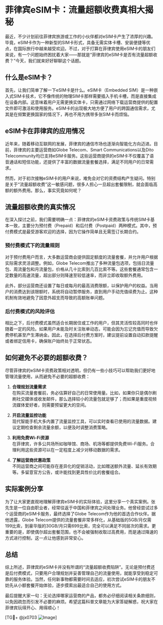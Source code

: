 # 菲律宾eSIM卡：流量超额收费真相大揭秘

最近，不少计划前往菲律宾旅游或工作的小伙伴都对eSIM卡产生了浓厚的兴趣。毕竟，eSIM卡作为一种新型的SIM卡形式，具备无需实体卡槽、安装便捷等优点，在国际旅行中越来越受欢迎。不过，对于打算在菲律宾使用eSIM卡的朋友们来说，有一个问题始终困扰着大家——那就是“菲律宾的eSIM卡是否有流量超额收费？”今天，我们就来好好聊聊这个话题。

## 什么是eSIM卡？

首先，让我们简单了解一下eSIM卡是什么。eSIM卡（Embedded SIM）是一种嵌入式SIM卡技术，它不像传统的物理SIM卡那样需要插入手机卡槽，而是直接集成在设备内部。这意味着用户无需更换实体卡，只需通过网络下载运营商提供的配置文件即可激活和使用服务。eSIM卡的出现极大地方便了用户的跨国通信需求，尤其是在频繁更换国家的情况下，再也不用为携带多张SIM卡而烦恼。

## eSIM卡在菲律宾的应用情况

近年来，随着移动互联网的发展，菲律宾的通信市场也逐渐向智能化方向迈进。目前，菲律宾的主要运营商如Globe Telecom、Smart Communications以及Dito Telecommunity均已支持eSIM卡服务。这些运营商提供的eSIM卡不仅覆盖了语音通话和短信功能，还提供了丰富的数据流量套餐选择，满足不同用户的日常需求。

然而，对于初次接触eSIM卡的用户来说，难免会对它的资费结构产生疑问。特别是关于“流量超额收费”这一敏感问题，很多人担心一旦超出套餐限制，就会面临高额的额外费用。那么，事实究竟如何呢？

## 流量超额收费的真实情况

在深入探讨之前，我们需要明确一点：菲律宾的eSIM卡资费政策与传统SIM卡基本一致，主要分为预付费（Prepaid）和后付费（Postpaid）两种模式。其中，预付费模式是最受游客欢迎的选择，因为它操作简单且无需签订长期合约。

### 预付费模式下的流量规则

对于预付费用户而言，大多数运营商会提供固定额度的流量套餐，并允许用户根据实际需求灵活调整。例如，Globe Telecom推出了多种流量包选项，包括日流量包、周流量包和月流量包，价格从几十比索到几百比索不等。这些套餐通常包含一定数量的高速流量，超出部分则降速至较低速率，而非立即收取额外费用。

此外，部分运营商还设置了每日或每月的最高消费限额，以保护用户的权益。当用户的消费达到该限额时，系统将自动暂停服务，直到用户手动充值续费为止。这种机制有效地避免了因意外超支而导致的高额账单问题。

### 后付费模式的风险评估

相比之下，后付费模式虽然适合长期居住或工作的用户，但其灵活性较高同时也伴随着一定的风险。如果用户未能及时关注账单动态，可能会因为忘记充值而导致欠费停机甚至产生滞纳金。因此，在选择后付费方案时，建议提前设置自动扣款提醒或者绑定信用卡，确保账户始终处于正常状态。

## 如何避免不必要的超额收费？

尽管菲律宾的eSIM卡资费政策相对透明，但仍有一些小技巧可以帮助我们更好地管理流量使用，从而避免不必要的超额收费：

1. **合理规划流量需求**  
   在购买流量套餐前，务必估算好自己的日常使用量。比如，如果你只是偶尔刷刷社交媒体或收发邮件，那么选择较小的流量包就足够了；而如果是重度视频流媒体爱好者，则需要预留更大的空间。

2. **开启流量监控功能**  
   现代智能手机大多内置了流量监控工具，可以实时查看已使用的流量数据。建议定期检查剩余流量余额，以便及时调整消费策略。

3. **利用免费Wi-Fi资源**  
   在菲律宾，许多公共场所如咖啡馆、商场、机场等都提供免费Wi-Fi服务。合理利用这些资源可以在一定程度上减少对移动数据的需求。

4. **了解运营商优惠政策**  
   不同运营商之间可能存在差异化的促销活动，比如赠送额外流量、延长有效期等。多留意官方公告，或许能找到更具性价比的套餐组合。

## 实际案例分享

为了让大家更直观地理解菲律宾eSIM卡的实际体验，这里分享一个真实案例。张先生是一位自由职业者，经常往返于中国和菲律宾之间处理业务。他曾经尝试过多个运营商的eSIM卡服务，最终选择了Globe Telecom作为他的首选合作伙伴。据他透露，Globe Telecom提供的流量套餐非常多样化，从基础版的5GB/月仅需199比索，到豪华版的30GB/月只需699比索，完全可以满足不同层次的需求。更重要的是，即使偶尔超出套餐范围，也不会被强制收取过高费用，而是通过降速的方式进行控制，这一点让他感到非常安心。

## 总结

综上所述，菲律宾的eSIM卡并没有所谓的“流量超额收费陷阱”。无论是预付费还是后付费模式，只要用户合理规划并妥善管理自己的流量使用，就能享受到稳定可靠的服务体验。当然，任何新事物都需要时间去适应，初次尝试eSIM卡的朋友不妨先从小额套餐开始体验，逐步摸索出最适合自己的使用方式。

最后提醒大家一句：无论选择哪家运营商的产品，都务必仔细阅读相关条款细则，以免因疏忽而引发不必要的麻烦。希望这篇科普文章能为大家答疑解惑，祝大家在菲律宾玩得开心、用得顺心！

[TG💪+ @jx0703 ![Image](https://github.com/user-attachments/assets/dbca1d08-cadb-493c-b0ec-ad6f7a83f270)]